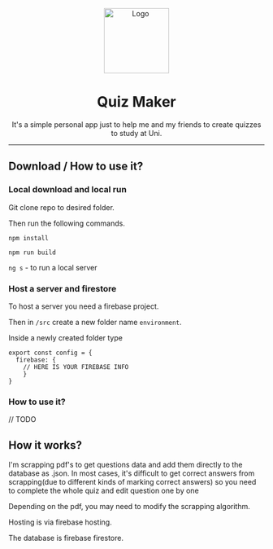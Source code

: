 
<p align="center"><img src="https://github.com/AmpF5/quiz-maker/assets/45670706/f4ca11de-e995-4939-95a1-e7368209646e" alt="Logo" height="128"></p>
<h1 align="center">Quiz Maker</h1>


<p align="center">It's a simple personal app just to help me and my friends to create quizzes to study at Uni.</p>
<hr>

## Download / How to use it?

### Local download and local run
Git clone repo to desired folder.

Then run the following commands.

```npm install```

```npm run build```

```ng s``` - to run a local server

### Host a server and firestore
To host a server you need a firebase project.

Then in ```/src``` create a new folder name ```environment```.

Inside a newly created folder type 
```
export const config = {
  firebase: {
    // HERE IS YOUR FIREBASE INFO 
    }
}
```
### How to use it?
// TODO 

## How it works?

I'm scrapping pdf's to get questions data and add them directly to the database as .json. In most cases, it's difficult to get correct answers from scrapping(due to different kinds of marking correct answers) so you need to complete the whole quiz and edit question one by one

Depending on the pdf, you may need to modify the scrapping algorithm.

Hosting is via firebase hosting.

The database is firebase firestore.
